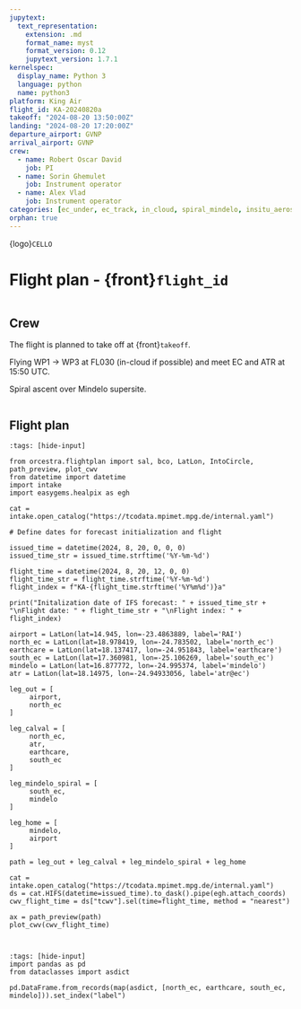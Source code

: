 ```yaml
---
jupytext:
  text_representation:
    extension: .md
    format_name: myst
    format_version: 0.12
    jupytext_version: 1.7.1
kernelspec:
  display_name: Python 3
  language: python
  name: python3
platform: King Air
flight_id: KA-20240820a
takeoff: "2024-08-20 13:50:00Z"
landing: "2024-08-20 17:20:00Z"
departure_airport: GVNP
arrival_airport: GVNP
crew:
  - name: Robert Oscar David
    job: PI
  - name: Sorin Ghemulet
    job: Instrument operator
  - name: Alex Vlad
    job: Instrument operator
categories: [ec_under, ec_track, in_cloud, spiral_mindelo, insitu_aerosol, atr]
orphan: true
---
```


{logo}`CELLO`

# Flight plan - {front}`flight_id`

```{badges}
```

## Crew

The flight is planned to take off at {front}`takeoff`. 

Flying WP1 -> WP3 at FL030 (in-cloud if possible) and meet EC and ATR at 15:50 UTC.

Spiral ascent over Mindelo supersite.


```{crew}
```

## Flight plan

```{code-cell} python3
:tags: [hide-input]

from orcestra.flightplan import sal, bco, LatLon, IntoCircle, path_preview, plot_cwv
from datetime import datetime
import intake
import easygems.healpix as egh

cat = intake.open_catalog("https://tcodata.mpimet.mpg.de/internal.yaml")

# Define dates for forecast initialization and flight

issued_time = datetime(2024, 8, 20, 0, 0, 0)
issued_time_str = issued_time.strftime('%Y-%m-%d')

flight_time = datetime(2024, 8, 20, 12, 0, 0)
flight_time_str = flight_time.strftime('%Y-%m-%d')
flight_index = f"KA-{flight_time.strftime('%Y%m%d')}a"

print("Initalization date of IFS forecast: " + issued_time_str + "\nFlight date: " + flight_time_str + "\nFlight index: " + flight_index)

airport = LatLon(lat=14.945, lon=-23.4863889, label='RAI')
north_ec = LatLon(lat=18.978419, lon=-24.783502, label='north_ec')
earthcare = LatLon(lat=18.137417, lon=-24.951843, label='earthcare')
south_ec = LatLon(lat=17.360981, lon=-25.106269, label='south_ec')
mindelo = LatLon(lat=16.877772, lon=-24.995374, label='mindelo')
atr = LatLon(lat=18.14975, lon=-24.94933056, label='atr@ec')

leg_out = [
     airport,
     north_ec
]

leg_calval = [
     north_ec,
     atr,
     earthcare,
     south_ec
]

leg_mindelo_spiral = [
     south_ec,
     mindelo
]

leg_home = [
     mindelo,
     airport
]

path = leg_out + leg_calval + leg_mindelo_spiral + leg_home 

cat = intake.open_catalog("https://tcodata.mpimet.mpg.de/internal.yaml")
ds = cat.HIFS(datetime=issued_time).to_dask().pipe(egh.attach_coords)
cwv_flight_time = ds["tcwv"].sel(time=flight_time, method = "nearest")

ax = path_preview(path)
plot_cwv(cwv_flight_time)



```

```{code-cell} python3
:tags: [hide-input]
import pandas as pd
from dataclasses import asdict

pd.DataFrame.from_records(map(asdict, [north_ec, earthcare, south_ec, mindelo])).set_index("label")
```

